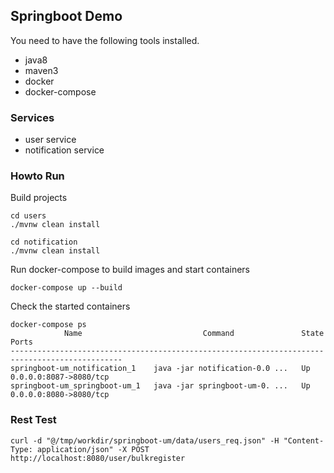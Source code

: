 ## Springboot Demo

You need to have the following tools installed.

- java8 
- maven3
- docker  
- docker-compose

### Services
- user service
- notification service

### Howto Run

Build projects

```
cd users
./mvnw clean install
```

```
cd notification
./mvnw clean install
```

Run docker-compose to build images and start containers
```
docker-compose up --build
```

Check the started containers 

```
docker-compose ps
            Name                           Command               State           Ports
-----------------------------------------------------------------------------------------------
springboot-um_notification_1    java -jar notification-0.0 ...   Up      0.0.0.0:8087->8080/tcp
springboot-um_springboot-um_1   java -jar springboot-um-0. ...   Up      0.0.0.0:8080->8080/tcp
```

### Rest Test
```
curl -d "@/tmp/workdir/springboot-um/data/users_req.json" -H "Content-Type: application/json" -X POST http://localhost:8080/user/bulkregister
```

